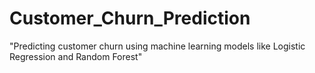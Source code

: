 # Customer_Churn_Prediction
"Predicting customer churn using machine learning models like Logistic Regression and Random Forest"
